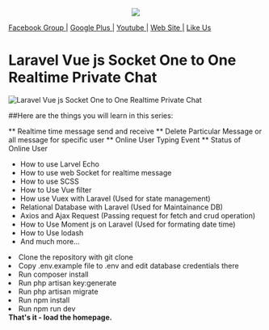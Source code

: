<p align="center"><img src="https://laravel.com/assets/img/components/logo-laravel.svg"></p>

<p><a href="https://www.facebook.com/groups/fullstackwebdevelopment/" rel="nofollow">Facebook Group |</a>
<a href="https://plus.google.com/u/0/communities/113464467764075060760" rel="nofollow">Google Plus |</a>
<a href="https://www.youtube.com/channel/UCqba1eUmmSCal1DbdaHONZA" rel="nofollow">Youtube  |</a>
<a href="http://www.sumon-it.com" rel="nofollow">Web Site |</a>
<a href="https://www.facebook.com/csesumonpro" rel="nofollow">Like Us</a></p>

# Laravel Vue js Socket One to One Realtime Private Chat

![Laravel Vue js Socket One to One Realtime Private Chat](https://user-images.githubusercontent.com/29582239/57199609-f6f2c080-6fa2-11e9-9333-f2f47b484a1e.PNG)
   
##Here are the things you will learn in this series:

** Realtime time message send and receive 
** Delete Particular Message or all message for specific user
** Online User Typing Event
** Status of Online User

* How to use Larvel Echo
* How to use web Socket for realtime message
* How to use SCSS 
* How to Use Vue filter
* How use Vuex with Laravel (Used for state management)
* Relational Database with Laravel (Used for Maintainance DB)
* Axios and Ajax Request (Passing request for fetch and crud operation)
* How to Use Moment js on Laravel (Used for formating date time)
* How to Use lodash 
* And much more...

<article class="markdown-body entry-content" itemprop="text">
  
  <li> Clone the repository with git clone </li>
   <li>Copy .env.example file to .env and edit database credentials there</li>
  <li> Run composer install</li>
  <li> Run php artisan key:generate</li>
  <li> Run php artisan migrate</li>
  <li> Run npm install</li>
   <li>Run npm run dev</li>
<b>That's it - load the homepage.</b>
</article>